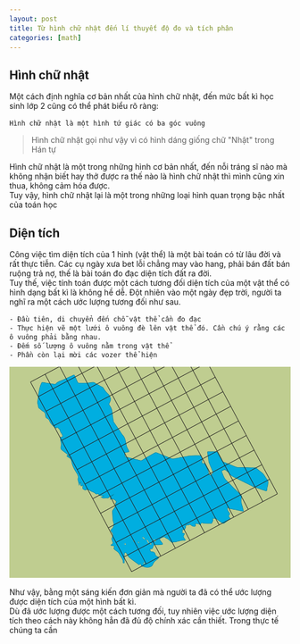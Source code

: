 ```yaml
---
layout: post
title: Từ hình chữ nhật đến lí thuyết độ đo và tích phân
categories: [math]
---
```

## Hình chữ nhật
Một cách định nghĩa cơ bản nhất của hình chữ nhật, đến mức bất kì học sinh lớp 2 cũng có thể phát biểu rõ ràng:

    Hình chữ nhật là một hình tứ giác có ba góc vuông

> Hình chữ nhật gọi như vậy vì có hình dáng giống chữ "Nhật" trong Hán tự

Hình chữ nhật là một trong những hình cơ bản nhất, đến nỗi tráng sĩ nào mà không nhận biết hay thở được ra thế nào là hình chữ nhật thì mình cũng xin thua, không cảm hóa được.  
Tuy vậy, hình chữ nhật lại là một trong những loại hình quan trọng bậc nhất của toán học
## Diện tích
Công việc tìm diện tích của 1 hình (vật thể) là một bài toán có từ lâu đời và rất thực tiễn. Các cụ ngày xưa bet lỗi chẳng may vào hang, phải bán đất bán ruộng trả nợ, thế là bài toán đo đạc diện tích đất ra đời.  
Tuy thế, việc tính toán được một cách tương đối diện tích của một vật thể có hình dạng bất kì là không hề dễ. Đột nhiên vào một ngày đẹp trời, người ta nghĩ ra một cách ước lượng tương đối như sau. 

    - Đầu tiên, di chuyển đến chỗ vật thể cần đo đạc
    - Thực hiện vẽ một lưới ô vuông đè lên vật thể đó. Cần chú ý rằng các ô vuông phải bằng nhau.
    - Đếm số lượng ô vuông nằm trong vật thể
    - Phần còn lại mời các vozer thể hiện

![Hình minh họa](/assets/img/math/grid_on_area.png)

Như vậy, bằng một sáng kiến đơn giản mà người ta đã có thể ước lượng được diện tích của một hình bất kì.  
Dù đã ước lượng được một cách tương đối, tuy nhiên việc ước lượng diện tích theo cách này không hẳn đã đủ độ chính xác cần thiết. Trong thực tế chúng ta cần 